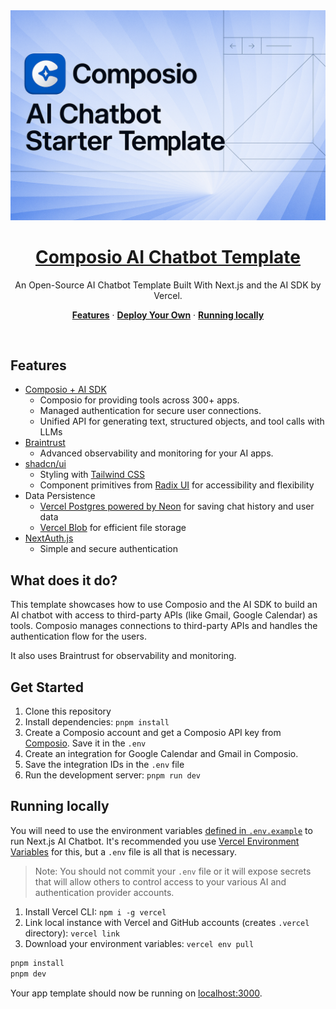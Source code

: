 <a href="https://composio.dev">
  <img alt="Composio, Vercel AI SDK, Next.js 14 AI chatbot." src="app/(chat)/opengraph-image.png">
  <h1 align="center">Composio AI Chatbot Template</h1>
</a>

<p align="center">
  An Open-Source AI Chatbot Template Built With Next.js and the AI SDK by Vercel.
</p>

<p align="center">
  <a href="#features"><strong>Features</strong></a> ·
  <a href="#deploy-your-own"><strong>Deploy Your Own</strong></a> ·
  <a href="#running-locally"><strong>Running locally</strong></a>
</p>
<br/>

## Features

- [Composio + AI SDK](https://docs.composio.dev/frameworks/vercel) 
  - Composio for providing tools across 300+ apps.
  - Managed authentication for secure user connections.
  - Unified API for generating text, structured objects, and tool calls with LLMs
- [Braintrust](https://braintrust.dev)
  - Advanced observability and monitoring for your AI apps.
- [shadcn/ui](https://ui.shadcn.com)
  - Styling with [Tailwind CSS](https://tailwindcss.com)
  - Component primitives from [Radix UI](https://radix-ui.com) for accessibility and flexibility
- Data Persistence
  - [Vercel Postgres powered by Neon](https://vercel.com/storage/postgres) for saving chat history and user data
  - [Vercel Blob](https://vercel.com/storage/blob) for efficient file storage
- [NextAuth.js](https://github.com/nextauthjs/next-auth)
  - Simple and secure authentication

## What does it do?
This template showcases how to use Composio and the AI SDK to build an AI chatbot with access to third-party APIs (like Gmail, Google Calendar) as tools.
Composio manages connections to third-party APIs and handles the authentication flow for the users.

It also uses Braintrust for observability and monitoring.

## Get Started

1. Clone this repository
2. Install dependencies: `pnpm install`
3. Create a Composio account and get a Composio API key from [Composio](https://app.composio.dev/developers). Save it in the `.env`
4. Create an integration for Google Calendar and Gmail in Composio.
5. Save the integration IDs in the `.env` file
6. Run the development server: `pnpm run dev`

## Running locally

You will need to use the environment variables [defined in `.env.example`](.env.example) to run Next.js AI Chatbot. It's recommended you use [Vercel Environment Variables](https://vercel.com/docs/projects/environment-variables) for this, but a `.env` file is all that is necessary.

> Note: You should not commit your `.env` file or it will expose secrets that will allow others to control access to your various AI and authentication provider accounts.

1. Install Vercel CLI: `npm i -g vercel`
2. Link local instance with Vercel and GitHub accounts (creates `.vercel` directory): `vercel link`
3. Download your environment variables: `vercel env pull`

```bash
pnpm install
pnpm dev
```

Your app template should now be running on [localhost:3000](http://localhost:3000/).
